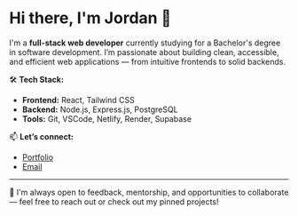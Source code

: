 # Hi there, I'm Jordan 👋

I'm a **full-stack web developer** currently studying for a Bachelor's degree in software development. I’m passionate about building clean, accessible, and efficient web applications — from intuitive frontends to solid backends.

🛠 **Tech Stack:**  
- **Frontend:** React, Tailwind CSS
- **Backend:** Node.js, Express.js, PostgreSQL
- **Tools:** Git, VSCode, Netlify, Render, Supabase

📫 **Let’s connect:**  
- [Portfolio](https://jordandonguy.github.io/portfolio)
- [Email](mailto:jordan.donguy@gmail.com)

---

💬 I'm always open to feedback, mentorship, and opportunities to collaborate — feel free to reach out or check out my pinned projects!
